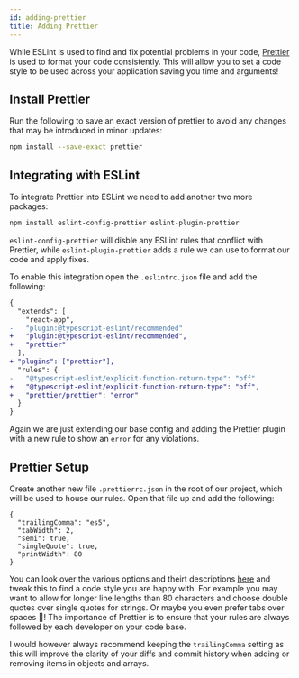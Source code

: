 ```yaml
---
id: adding-prettier
title: Adding Prettier
---
```


While ESLint is used to find and fix potential problems in your code, [Prettier](https://prettier.io/) is used to format your code consistently. This will allow you to set a code style to be used across your application saving you time and arguments!

## Install Prettier

Run the following to save an exact version of prettier to avoid any changes that may be introduced in minor updates:

```bash npm2yarn
npm install --save-exact prettier 
```

## Integrating with ESLint

To integrate Prettier into ESLint we need to add another two more packages:

```bash npm2yarn
npm install eslint-config-prettier eslint-plugin-prettier
```

```eslint-config-prettier``` will disble any ESLint rules that conflict with Prettier, while ```eslint-plugin-prettier``` adds a rule we can use to format our code and apply fixes.

To enable this integration open the ```.eslintrc.json``` file and add the following:

```diff
{
  "extends": [
    "react-app",
-   "plugin:@typescript-eslint/recommended"
+   "plugin:@typescript-eslint/recommended",
+   "prettier"
  ],
+ "plugins": ["prettier"],
  "rules": {
-   "@typescript-eslint/explicit-function-return-type": "off"
+   "@typescript-eslint/explicit-function-return-type": "off",
+   "prettier/prettier": "error"
  }
}
```

Again we are just extending our base config and adding the Prettier plugin with a new rule to show an ```error``` for any violations. 

## Prettier Setup

Create another new file ```.prettierrc.json``` in the root of our project, which will be used to house our rules. Open that file up and add the following:

```code
{
  "trailingComma": "es5",
  "tabWidth": 2,
  "semi": true,
  "singleQuote": true,
  "printWidth": 80
}
```

You can look over the various options and theirt descriptions [here](https://prettier.io/docs/en/options.html) and tweak this to find a code style you are happy with. For example you may want to allow for longer line lengths than 80 characters and choose double quotes over single quotes for strings. Or maybe you even prefer tabs over spaces :grimacing:! The importance of Prettier is to ensure that your rules are always followed by each developer on your code base.

I would however always recommend keeping the ```trailingComma``` setting as this will improve the clarity of your diffs and commit history when adding or removing items in objects and arrays.



